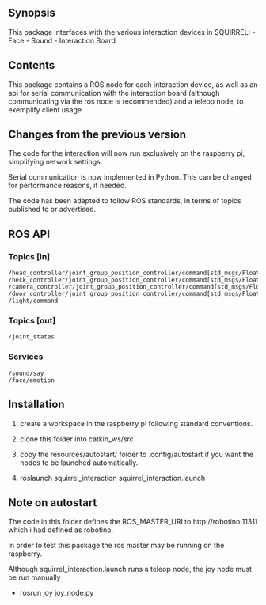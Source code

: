 
## Synopsis

This package interfaces with the various interaction devices in SQUIRREL:
	- Face
	- Sound
	- Interaction Board


## Contents

This package contains a ROS node for each interaction device, as well as an api for serial communication with the interaction board (although communicating via the ros node is recommended) and a teleop node, to exemplify client usage.


## Changes from the previous version

The code for the interaction will now run exclusively on the raspberry pi, simplifying network settings.

Serial communication is now implemented in Python. This can be changed for performance reasons, if needed.

The code has been adapted to follow ROS standards, in terms of topics published to or advertised.

## ROS API

### Topics [in]
	/head_controller/joint_group_position_controller/command[std_msgs/Float64]
	/neck_controller/joint_group_position_controller/command[std_msgs/Float64]
	/camera_controller/joint_group_position_controller/command[std_msgs/Float64]
	/door_controller/joint_group_position_controller/command[std_msgs/Float64]
	/light/command

### Topics [out]
	/joint_states

### Services
	/sound/say
	/face/emotion

## Installation

1. create a workspace in the raspberry pi following standard conventions.

2. clone this folder into catkin_ws/src

3. copy the resources/autostart/ folder to .config/autostart if you want the nodes to be launched automatically.

4. roslaunch squirrel_interaction squirrel_interaction.launch


## Note on autostart

The code in this folder defines the ROS_MASTER_URI to http://robotino:11311 which i had defined as robotino.

In order to test this package the ros master may be running on the raspberry.

Although squirrel_interaction.launch runs a teleop node, the joy node must be run manually 

 - rosrun joy joy_node.py








